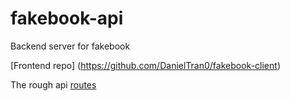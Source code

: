 # fakebook-api
Backend server for fakebook

[Frontend repo] (https://github.com/DanielTran0/fakebook-client)

The rough api [routes](https://github.com/DanielTran0/fakebook-api/blob/main/api-routes.md)
